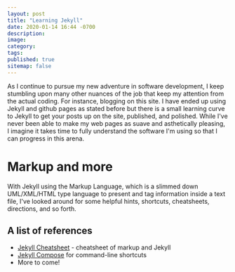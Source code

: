 ```yaml
---
layout: post
title: "Learning Jekyll"
date: 2020-01-14 16:44 -0700
description: 
image: 
category: 
tags: 
published: true
sitemap: false
---
```


As I continue to pursue my new adventure in software development, I keep stumbling upon many other nuances of the job that keep my attention from the actual coding.  For instance, blogging on this site. I have ended up using Jekyll and github pages as stated before but there is a small learning curve to Jekyll to get your posts up on the site, published, and polished.  While I've never been able to make my web pages as suave and asthetically pleasing, I imagine it takes time to fully understand the software I'm using so that I can progress in this arena.

# Markup and more

With Jekyll using the Markup Language, which is a slimmed down UML/XML/HTML type language to present and tag information inside a text file, I've looked around for some helpful hints, shortcuts, cheatsheets, directions, and so forth.

## A list of references
- [Jekyll Cheatsheet](https://devhints.io/jekyll) - cheatsheet of markup and Jekyll
- [Jekyll Compose](https://github.com/jekyll/jekyll-compose) for command-line shortcuts
- More to come!
